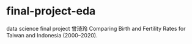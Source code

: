 # final-project-eda
data science final project 曾琦玲 Comparing Birth and Fertility Rates for Taiwan and Indonesia (2000–2020).
